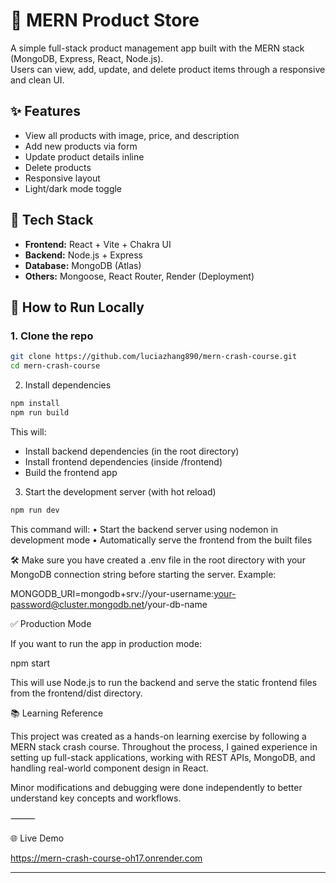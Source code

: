 # 🛒 MERN Product Store

A simple full-stack product management app built with the MERN stack (MongoDB, Express, React, Node.js).  
Users can view, add, update, and delete product items through a responsive and clean UI.



## ✨ Features

- View all products with image, price, and description
- Add new products via form
- Update product details inline
- Delete products
- Responsive layout
- Light/dark mode toggle



## 🧱 Tech Stack

- **Frontend:** React + Vite + Chakra UI  
- **Backend:** Node.js + Express  
- **Database:** MongoDB (Atlas)  
- **Others:** Mongoose, React Router, Render (Deployment)



## 🚀 How to Run Locally

### 1. Clone the repo

```bash
git clone https://github.com/luciazhang890/mern-crash-course.git
cd mern-crash-course
```

2. Install dependencies

```bash
npm install
npm run build
```

This will:
-	Install backend dependencies (in the root directory)
-	Install frontend dependencies (inside /frontend)
-	Build the frontend app


3. Start the development server (with hot reload)

```bash
npm run dev
```


This command will:
	•	Start the backend server using nodemon in development mode
	•	Automatically serve the frontend from the built files

🛠️ Make sure you have created a .env file in the root directory with your MongoDB connection string before starting the server. Example:

MONGODB_URI=mongodb+srv://your-username:your-password@cluster.mongodb.net/your-db-name




✅ Production Mode

If you want to run the app in production mode:

npm start

This will use Node.js to run the backend and serve the static frontend files from the frontend/dist directory.



📚 Learning Reference

This project was created as a hands-on learning exercise by following a MERN stack crash course.
Throughout the process, I gained experience in setting up full-stack applications, working with REST APIs, MongoDB, and handling real-world component design in React.

Minor modifications and debugging were done independently to better understand key concepts and workflows.

⸻

🌐 Live Demo

https://mern-crash-course-oh17.onrender.com 

---

